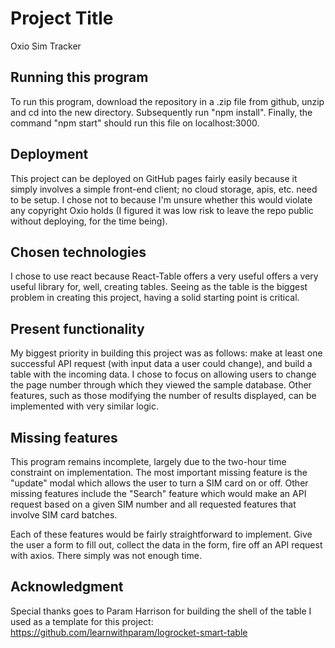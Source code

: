 # Project Title

Oxio Sim Tracker

## Running this program

To run this program, download the repository in a .zip file from github, unzip and cd into the new directory. Subsequently run "npm install". Finally, the command "npm start" should run this file on localhost:3000.

## Deployment
This project can be deployed on GitHub pages fairly easily because it simply involves a simple front-end client; no cloud storage, apis, etc. need to be setup. I chose not to because I'm unsure whether this would violate any copyright Oxio holds (I figured it was low risk to leave the repo public without deploying, for the time being).

## Chosen technologies
I chose to use react because React-Table offers a very useful offers a very useful library for, well, creating tables. Seeing as the table is the biggest problem in creating this project, having a solid starting point is critical.

## Present functionality
My biggest priority in building this project was as follows: make at least one successful API request (with input data a user could change), and build a table with the incoming data. I chose to focus on allowing users to change the page number through which they viewed the sample database. Other features, such as those modifying the number of results displayed, can be implemented with very similar logic.

## Missing features
This program remains incomplete, largely due to the two-hour time constraint on implementation. The most important missing feature is the "update" modal which allows the user to turn a SIM card on or off. Other missing features include the "Search" feature which would make an API request based on a given SIM number and all requested features that involve SIM card batches.

Each of these features would be fairly straightforward to implement. Give the user a form to fill out, collect the data in the form, fire off an API request with axios. There simply was not enough time.

## Acknowledgment
Special thanks goes to Param Harrison for building the shell of the table I used as a template for this project: https://github.com/learnwithparam/logrocket-smart-table